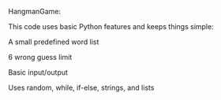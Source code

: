 HangmanGame:

This code uses basic Python features and keeps things simple:

A small predefined word list

6 wrong guess limit

Basic input/output

Uses random, while, if-else, strings, and lists 

